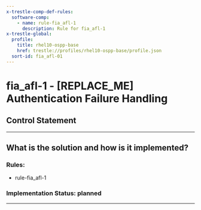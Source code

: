 ```yaml
---
x-trestle-comp-def-rules:
  software-comp:
    - name: rule-fia_afl-1
      description: Rule for fia_afl-1
x-trestle-global:
  profile:
    title: rhel10-ospp-base
    href: trestle://profiles/rhel10-ospp-base/profile.json
  sort-id: fia_afl-01
---
```


# fia_afl-1 - \[REPLACE_ME\] Authentication Failure Handling

## Control Statement

______________________________________________________________________

## What is the solution and how is it implemented?

<!-- For implementation status enter one of: implemented, partial, planned, alternative, not-applicable -->

<!-- Note that the list of rules under ### Rules: is read-only and changes will not be captured after assembly to JSON -->

<!-- Add control implementation description here for control: fia_afl-1 -->

### Rules:

  - rule-fia_afl-1

### Implementation Status: planned

______________________________________________________________________
